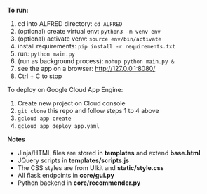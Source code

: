 **To run:**
1) cd into ALFRED directory: `cd ALFRED`
1) (optional) create virtual env: `python3 -m venv env`
1) (optional) activate venv: `source env/bin/activate`
1) install requirements: `pip install -r requirements.txt`
1) run: `python main.py`
1) (run as background process): `nohup python main.py &`
1) see the app on a browser: http://127.0.0.1:8080/
1) Ctrl + C to stop

To deploy on Google Cloud App Engine:
1) Create new project on Cloud console
1) `git clone` this repo and follow steps 1 to 4 above 
1) `gcloud app create`
1) `gcloud app deploy app.yaml`


**Notes**
* Jinja/HTML files are stored in **templates** and extend **base.html**
* JQuery scripts in **templates/scripts.js**
* The CSS styles are from UIkit and **static/style.css**
* All flask endpoints in **core/gui.py**
* Python backend in **core/recommender.py**
  
